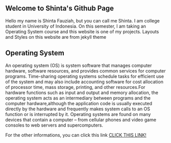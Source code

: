## Welcome to Shinta's Github Page

Hello my name is Shinta Fauziah, but you can call me Shinta. I am college student in University of Indonesia. On this semester, I am taking an Operating System course and this website is one of my projects. Layouts and Styles on this website are from jekyll theme

## Operating System
An operating system (OS) is system software that manages computer hardware, software resources, and provides common services for computer programs. Time-sharing operating systems schedule tasks for efficient use of the system and may also include accounting software for cost allocation of processor time, mass storage, printing, and other resources.For hardware functions such as input and output and memory allocation, the operating system acts as an intermediary between programs and the computer hardware,although the application code is usually executed directly by the hardware and frequently makes system calls to an OS function or is interrupted by it. Operating systems are found on many devices that contain a computer – from cellular phones and video game consoles to web servers and supercomputers.

For the other informations, you can click this link [CLICK THIS LINK!](URLs/)
